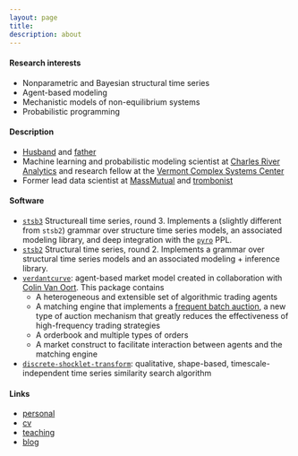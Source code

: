 ```yaml
---
layout: page
title:      
description: about 
---
```


#### Research interests

+ Nonparametric and Bayesian structural time series
+ Agent-based modeling
+ Mechanistic models of non-equilibrium systems
+ Probabilistic programming

#### Description

+ [Husband](./photos/kiss.jpg) and [father](./photos/small.jpg)
+ Machine learning and probabilistic modeling scientist at [Charles River Analytics](https://cra.com/) and 
research fellow at the [Vermont Complex Systems Center](https://vermontcomplexsystems.org/)
+ Former lead data scientist at [MassMutual](https://datascience.massmutual.com/) 
and [trombonist](http://www.frankwitheyscholarshipfund.org/?page_id=10)

#### Software

+ [`stsb3`](https://davidrushingdewhurst.com/stsb3/)
 Structureall time series, round 3. Implements a (slightly different from `stsb2`) grammar over structure time series models, an associated modeling 
 library, and deep integration with the [`pyro`](pyro.ai) PPL.
+ [`stsb2`](https://davidrushingdewhurst.com/stsb2/)
 Structural time series, round 2. Implements a grammar over structural time series models and an 
associated modeling + inference library. 
+ [`verdantcurve`](https://gitlab.com/daviddewhurst/verdantcurve):
 agent-based market model created in collaboration with
 [Colin Van Oort](https://gitlab.com/omega1563). This package contains
	+ A heterogeneous and extensible set of algorithmic trading agents
	+ A matching engine that implements a [frequent batch auction](https://www.jstor.org/stable/pdf/42920973.pdf?casa_token=WQYwiAbhMW4AAAAA:6aPoP4fUReKATbS2faIbwiw8d0--C_c4CU1wCnwb9QtEHk4IabYUzcwJeHVs6M6UMYtwSrEdnTi8JAY-rZPfjTNbMHA0lFlbowmF3_JJ85vdPbRhDg), a new type of auction mechanism that greatly reduces the effectiveness of high-frequency trading strategies
	+ A orderbook and multiple types of orders
	+ A market construct to facilitate interaction between agents and the matching engine
+ [`discrete-shocklet-transform`](https://gitlab.com/compstorylab/discrete-shocklet-transform):
qualitative, shape-based, timescale-independent time series similarity search algorithm

#### Links

+ [personal](./personal/)
+ [cv](./documents/drd-cv.pdf)
+ [teaching](./teaching/)
+ [blog](./blog/)
